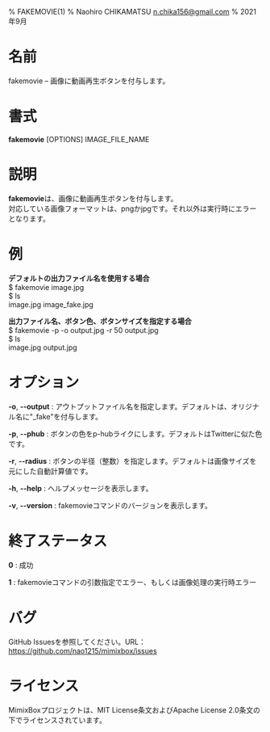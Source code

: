 % FAKEMOVIE(1)
% Naohiro CHIKAMATSU <n.chika156@gmail.com>
% 2021年9月

# 名前

fakemovie –  画像に動画再生ボタンを付与します。

# 書式

**fakemovie** [OPTIONS] IMAGE_FILE_NAME

# 説明
**fakemovie**は、画像に動画再生ボタンを付与します。  
対応している画像フォーマットは、pngかjpgです。それ以外は実行時にエラーとなります。

# 例
**デフォルトの出力ファイル名を使用する場合**  
    $ fakemovie image.jpg  
    $ ls  
      image.jpg image_fake.jpg  

**出力ファイル名、ボタン色、ボタンサイズを指定する場合**  
    $ fakemovie -p -o output.jpg -r 50 output.jpg  
    $ ls  
      image.jpg output.jpg  


# オプション
**-o**, **--output**
:   アウトプットファイル名を指定します。デフォルトは、オリジナル名に"_fake"を付与します。

**-p**, **--phub**
:   ボタンの色をp-hubライクにします。デフォルトはTwitterに似た色です。

**-r**, **--radius**
:   ボタンの半径（整数）を指定します。デフォルトは画像サイズを元にした自動計算値です。

**-h**, **--help**
:   ヘルプメッセージを表示します。

**-v**, **--version**
:   fakemovieコマンドのバージョンを表示します。

# 終了ステータス
**0**
:   成功

**1**
:   fakemovieコマンドの引数指定でエラー、もしくは画像処理の実行時エラー

# バグ
GitHub Issuesを参照してください。URL：https://github.com/nao1215/mimixbox/issues

# ライセンス
MimixBoxプロジェクトは、MIT License条文およびApache License 2.0条文の下でライセンスされています。